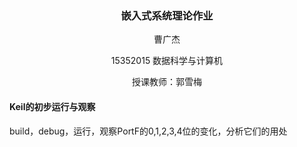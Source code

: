 <center>

### 嵌入式系统理论作业

</center>

<center> 曹广杰 

15352015 数据科学与计算机

授课教师：郭雪梅</center>

#### Keil的初步运行与观察

build，debug，运行，观察PortF的0,1,2,3,4位的变化，分析它们的用处













